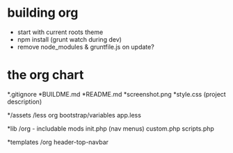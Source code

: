 building org
===

* start with current roots theme
* npm install (grunt watch during dev)
* remove node_modules & gruntfile.js on update?


the org chart
===

*.gitignore
*BUILDME.md
*README.md
*screenshot.png
*style.css (project description)

*/assets
	/less
		org
		bootstrap/variables
		app.less



*lib
	/org - includable mods
	init.php (nav menus)
	custom.php
	scripts.php



*templates
	/org
	header-top-navbar